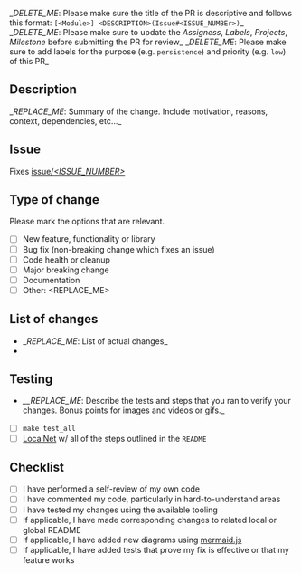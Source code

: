 \__DELETE_ME_: Please make sure the title of the PR is descriptive and follows this format: `[<Module>] <DESCRIPTION>(Issue#<ISSUE_NUMBEr>)`\_
\__DELETE_ME_: Please make sure to update the _Assigness_, _Labels_, _Projects_, _Milestone_ before submitting the PR for review\_
\__DELETE_ME_: Please make sure to add labels for the purpose (e.g. `persistence`) and priority (e.g. `low`) of this PR\_

## Description

\__REPLACE_ME_: Summary of the change. Include motivation, reasons, context, dependencies, etc...\_

## Issue

Fixes [issue/_<ISSUE_NUMBER>_](https://github.com/pokt-network/pocket/issues/<ISSUE_NUMBER>)

## Type of change

Please mark the options that are relevant.

- [ ] New feature, functionality or library
- [ ] Bug fix (non-breaking change which fixes an issue)
- [ ] Code health or cleanup
- [ ] Major breaking change
- [ ] Documentation
- [ ] Other: <REPLACE_ME>

## List of changes

- \__REPLACE_ME_: List of actual changes\_
-

## Testing

- _\_\_REPLACE_ME_: Describe the tests and steps that you ran to verify your changes. Bonus points for images and videos or gifs.\_
- [ ] `make test_all`
- [ ] [LocalNet](https://github.com/pokt-network/pocket/blob/main/docs/development/README.md) w/ all of the steps outlined in the `README`

## Checklist

- [ ] I have performed a self-review of my own code
- [ ] I have commented my code, particularly in hard-to-understand areas
- [ ] I have tested my changes using the available tooling
- [ ] If applicable, I have made corresponding changes to related local or global README
- [ ] If applicable, I have added new diagrams using [mermaid.js](https://mermaid-js.github.io)
- [ ] If applicable, I have added tests that prove my fix is effective or that my feature works

